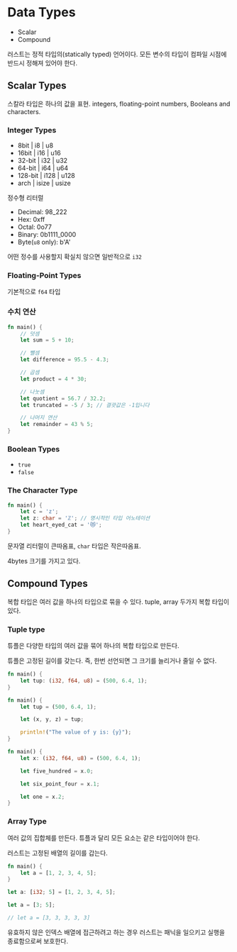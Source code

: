 # Data Types

- Scalar
- Compound

러스트는 정적 타입의(statically typed) 언어이다. 모든 변수의 타입이 컴파일 시점에 반드시 정해져 있어야 한다.

## Scalar Types

스칼라 타입은 하나의 값을 표현. integers, floating-point numbers, Booleans and characters.

### Integer Types

- 8bit | i8 | u8
- 16bit | i16 | u16
- 32-bit | i32 | u32
- 64-bit | i64 | u64
- 128-bit | i128 | u128
- arch | isize | usize

정수형 리터럴

- Decimal: 98_222
- Hex: 0xff
- Octal: 0o77
- Binary: 0b1111_0000
- Byte(`u8` only): b'A'

어떤 정수를 사용할지 확실치 않으면 일반적으로 `i32`

### Floating-Point Types

기본적으로 `f64` 타입

### 수치 연산

```rust
fn main() {
    // 덧셈
    let sum = 5 + 10;

    // 뺄셈
    let difference = 95.5 - 4.3;

    // 곱셈
    let product = 4 * 30;

    // 나눗셈
    let quotient = 56.7 / 32.2;
    let truncated = -5 / 3; // 결괏값은 -1입니다

    // 나머지 연산
    let remainder = 43 % 5;
}
```

### Boolean Types

- `true`
- `false`

### The Character Type

```rust
fn main() {
    let c = 'z';
    let z: char = 'ℤ'; // 명시적인 타입 어노테이션
    let heart_eyed_cat = '😻';
}
```

문자열 리터럴이 큰따옴표, `char` 타입은 작은따옴표.

4bytes 크기를 가지고 있다.

## Compound Types

복합 타입은 여러 값을 하나의 타입으로 묶을 수 있다. tuple, array 두가지 복합 타입이 있다.

### Tuple type

튜플은 다양한 타입의 여러 값을 묶어 하나의 복합 타입으로 만든다.

튜플은 고정된 길이를 갖는다. 즉, 한번 선언되면 그 크기를 늘리거나 줄일 수 없다.

```rust
fn main() {
    let tup: (i32, f64, u8) = (500, 6.4, 1);
}
```

```rust
fn main() {
    let tup = (500, 6.4, 1);

    let (x, y, z) = tup;

    println!("The value of y is: {y}");
}
```

```rust
fn main() {
    let x: (i32, f64, u8) = (500, 6.4, 1);

    let five_hundred = x.0;

    let six_point_four = x.1;

    let one = x.2;
}
```

### Array Type

여러 값의 집합체를 만든다. 튜플과 달리 모든 요소는 같은 타입이어야 한다.

러스트는 고정된 배열의 길이를 갑는다.

```rust
fn main() {
    let a = [1, 2, 3, 4, 5];
}
```

```rust
let a: [i32; 5] = [1, 2, 3, 4, 5];
```

```rust
let a = [3; 5];

// let a = [3, 3, 3, 3, 3]
```

유효하지 않은 인덱스 배열에 접근하려고 하는 경우 러스트는 패닉을 일으키고 실행을 종료함으로써 보호한다.
